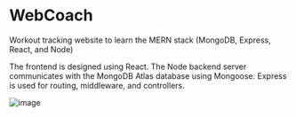 # WebCoach

Workout tracking website to learn the MERN stack (MongoDB, Express, React, and Node)

The frontend is designed using React. The Node backend server communicates with the MongoDB Atlas database using Mongoose. Express is used for routing, middleware, and controllers.

![image](https://github.com/TongguangZhang/WebCoach/assets/87918107/868c964e-4b9b-4491-800a-09c2d44d7ff6)
